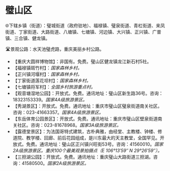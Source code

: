 # 璧山区  
🌐下辖乡镇（街道）：璧城街道（政府驻地）、福禄镇、璧泉街道、青杠街道、来凤街道、丁家街道、大路街道、八塘镇、七塘镇、河边镇、大兴镇、正兴镇、广普镇、三合镇、健龙镇。  
  
🛣️景观公路：水天池璧虎路，重庆美丽乡村公路。
  
* 【重庆大圆祥博物馆】：非国有。免费。璧山区健龙镇龙江新石村5社。
* 【福禄镇斑竹村】：*国家森林乡村。*
* 【正兴镇河堰村】：*国家森林乡村。*
* 【丁家街道莲花坝村】：*国家森林乡村。*
* 【七塘镇将军村】：*全国乡村旅游重点村。*  
* 【观音塘湿地公园】：开放式。免费。通讯地址：璧山区新生路36号。咨询：18323153339。*国家4A级旅游景区。*  
* 【秀湖景区】：开放式。免费。通讯地址：重庆市璧山区璧泉街道南关社区。咨询：023-41663357。*国家4A级旅游景区。*  
* 【东岳体育公园景区】：开放式。免费。通讯地址：重庆市璧山区壁泉街道南关社区。咨询：023-81678968。*国家3A级旅游景区。*  
* 【露德堂景区】：为法国哥特式建筑，古朴典雅，由经堂、主教楼、钟楼、修道院、教学楼、回廊、前后花园组成，是川东最大的天主教堂，全国罕见。开放式。免费。通讯地址：璧山区正兴镇兴旺街53号。咨询：41560010。*国家2A级旅游景区。重庆100个最美观景拍摄点（E 106°13′59″ N 29°26′59″）。*  
* 【三担湖公园】：开放式。免费。通讯地址：重庆璧山大路街道三担湖。咨询：41580500。*国家2A级旅游景区。*  